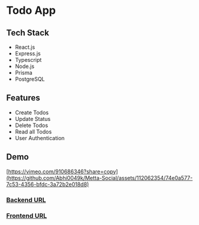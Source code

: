 # Todo App

## Tech Stack
- React.js
- Express.js
- Typescript
- Node.js
- Prisma
- PostgreSQL

## Features
- Create Todos
- Update Status
- Delete Todos
- Read all Todos
- User Authentication

## Demo
[https://vimeo.com/910686346?share=copy](https://github.com/Abhi0049k/Metta-Social/assets/112062354/74e0a577-7c53-4356-bfdc-3a72b2e018d8)

### [Backend URL](https://todo-app-msy0.onrender.com/)

### [Frontend URL](https://heartfelt-gumption-cce232.netlify.app/)
